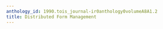 ```yaml
---
anthology_id: 1990.tois_journal-ir0anthology0volumeA8A1.2
title: Distributed Form Management
---
```

